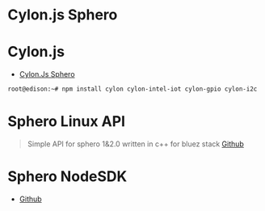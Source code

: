 # Cylon.js Sphero


# Cylon.js

- [Cylon.Js Sphero](https://cylonjs.com/documentation/platforms/sphero/)

```sh
root@edison:~# npm install cylon cylon-intel-iot cylon-gpio cylon-i2c
```

# Sphero Linux API

> Simple API for sphero 1&2.0 written in c++ for bluez stack [Github](https://github.com/slock83/sphero-linux-api)


# Sphero NodeSDK

- [Github](https://github.com/sphero-atx/Sphero-NodeSDK)